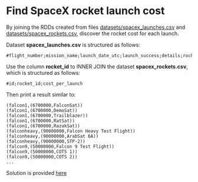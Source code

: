 # Find SpaceX rocket launch cost

By joining the RDDs created from files [datasets/spacex_launches.csv](../../datasets/spacex_launches.csv) and [datasets/spacex_rockets.csv](../../datasets/spacex_rockets.csv), discover the rocket cost for each launch.

Dataset **spacex_launches.csv** is structured as follows:

```csv
#flight_number;mission_name;launch_date_utc;launch_success;details;rocket_id
```

Use the column **rocket_id** to INNER JOIN the dataset  **spacex_rockets.csv**, which is structured as follows:

```csv
#id;rocket_id;cost_per_launch
```

Then print a result similar to:

```
(falcon1,(6700000,FalconSat))
(falcon1,(6700000,DemoSat))
(falcon1,(6700000,Trailblazer))
(falcon1,(6700000,RatSat))
(falcon1,(6700000,RazakSat))
(falconheavy,(90000000,Falcon Heavy Test Flight))
(falconheavy,(90000000,ArabSat 6A))
(falconheavy,(90000000,STP-2))
(falcon9,(50000000,Falcon 9 Test Flight))
(falcon9,(50000000,COTS 1))
(falcon9,(50000000,COTS 2))
...
```

Solution is provided [here](./solution)
